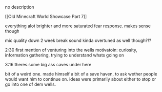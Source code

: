 no description

[[Old Minecraft World Showcase Part 7]]



everything alot brighter and more saturated
	fear response. makes sense though

mic quality down
2 week break
sound kinda overtuned as well though?!?

2:30 first mention of venturing into the wells
	motivatoin: curiosity, information gathering, trying to understand whats going on

3:16 theres some big ass caves under here


bit of a weird one. made himself a bit of a save haven, to ask wether people would want him to continue on. ideas were primarily about either to stop or go into one of dem wells.
